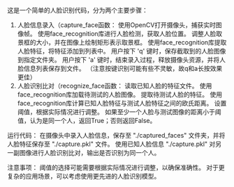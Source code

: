 这是一个简单的人脸识别代码，分为两个主要步骤：

1. 人脸信息录入（capture_face函数：
使用OpenCV打开摄像头，捕获实时图像帧。
使用face_recognition库进行人脸检测，获取人脸位置。
调整人脸取景框的大小，并在图像上绘制矩形表示取景框。
使用face_recognition库提取人脸特征，将特征添加到列表中。
用户按下 'q' 键时，保存截取到的人脸图像到指定文件夹。
用户按下 'a' 键时，结束录入过程，释放摄像头资源，并将人脸信息列表保存到文件。
（注意按键识别可能有些不灵敏，故q和a长按效果更佳）
2. 人脸识别比对（recognize_face函数：
读取已知人脸的特征文件。
使用face_recognition库加载待测试的人脸图像。
提取待测试人脸的特征。
使用face_recognition库计算已知人脸特征与测试人脸特征之间的欧氏距离。
设置阈值，根据实际情况进行调整。
如果至少一个人脸与测试图像的距离小于阈值，认为是同一个人，返回True；否则返回False。

运行代码：
在摄像头中录入人脸信息，保存至 "./captured_faces" 文件夹，并将人脸特征保存至 "./capture.pkl" 文件。
使用已知人脸信息 "./capture.pkl" 对另一副图像进行人脸识别比对，输出是否识别为同一个人。

注意事项：
阈值的选择可能需要根据实际情况进行调整，以确保准确性。
对于更复杂的应用场景，可以考虑使用更先进的人脸识别模型。
